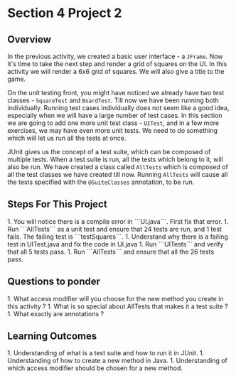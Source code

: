 <h1>Section 4 Project 2</h1>

<h2>Overview</h2>

In the previous activity, we created a basic user interface - a ```JFrame```. Now it's time to take the next step and render a grid of squares on the UI. In this activity we will render a 6x6 grid of squares. We will also give a title to the game.

On the unit testing front, you might have noticed we already have two test classes - ```SquareTest``` and ```BoardTest```. Till now we have been running both individually. Running test cases individually does not seem like a good idea, especially when we will have a large number of test cases. In this section we are going to add one more unit test class - ```UITest```, and in a few more exercises, we may have even more unit tests. We need to do something which will let us run all the tests at once.

JUnit gives us the concept of a test suite, which can be composed of multiple tests. When a test suite is run, all the tests which belong to it, will also be run. We have created a class called ```AllTests``` which is composed of all the test classes we have created till now. Running ```AllTests``` will cause all the tests specified with the ```@SuiteClasses``` annotation, to be run.

<h2>Steps For This Project</h2>
 1. You will notice there is a compile error in ```UI.java```. First fix that error.
 1. Run ```AllTests``` as a unit test and ensure that 24 tests are run, and 1 test fails. The failing test is ```testSquares```.
 1. Understand why there is a failing test in UITest.java and fix the code in UI.java
 1. Run ```UITests``` and verify that all 5 tests pass.
 1. Run ```AllTests``` and ensure that all the 26 tests pass. 

<h2>Questions to ponder</h2>
 1. What access modifier will you choose for the new method you create in this activity ?
 1. What is so special about AllTests that makes it a test suite ?
 1. What exactly are annotations ?

<h2>Learning Outcomes</h2>
 1. Understanding of what is a test suite and how to run it in JUnit.
 1. Understanding of how to create a new method in Java.
 1. Understanding of which access modifier should be chosen for a new method.
